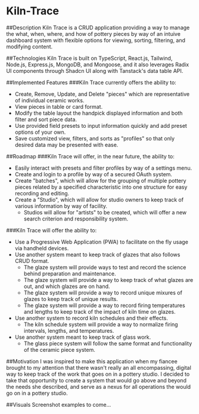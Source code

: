 # Kiln-Trace
##Description
Kiln Trace is a CRUD application providing a way to manage the what, when, where, and how of pottery pieces by way of an intuive dashboard system with flexible options for viewing, sorting, filtering, and modifying content.

##Technologies
Kiln Trace is built on TypeScript, React.js, Tailwind, Node.js, Express.js, MongoDB, and Mongoose, and it also leverages Radix UI components through Shadcn UI along with Tanstack's data table API.

##Implemented Features
###Kiln Trace currently offers the ability to:
  - Create, Remove, Update, and Delete "pieces" which are representative of individual ceramic works.
  - View pieces in table or card format.
  - Modify the table layout the handpick displayed information and both filter and sort piece data.
  - Use provided field presets to input information quickly and add preset options of your own.
  - Save customized view, filters, and sorts as "profiles" so that only desired data may be presented with ease.

##Roadmap
###Kiln Trace will offer, in the near future, the ability to:
  - Easily interact with presets and filter profiles by way of a settings menu.
  - Create and login to a profile by way of a secured OAuth system.
  - Create "batches", which will allow for the grouping of multiple pottery pieces related by a specified characteristic into one structure for easy recording and editing.
  - Create a "Studio", which will allow for studio owners to keep track of various information by way of facility.
      - Studios will allow for "artists" to be created, which will offer a new search criterion and responsibility system.
   
###Kiln Trace will offer the ability to:
  - Use a Progressive Web Application (PWA) to facilitate on the fly usage via handheld devices.
  - Use another system meant to keep track of glazes that also follows CRUD format.
      - The glaze system will provide ways to test and record the science behind preparation and maintenance.
      - The glaze system will provide a way to keep track of what glazes are out, and which glazes are on hand.
      - The glaze system will provide a way to record unique mixures of glazes to keep track of unique results.
      - The glaze system will provide a way to record firing temperatures and lengths to keep track of the impact of kiln time on glazes.
  - Use another system to record kiln schedules and their effects.
      - The kiln schedule system will provide a way to normalize firing intervals, lengths, and temperatures.
  - Use another system meant to keep track of glass work.
      - The glass piece system will follow the same format and functionality of the ceramic piece system.

##Motivation
I was inspired to make this application when my fiancee brought to my attention that there wasn't really an all encompassing, digital way to keep track of the work that goes on in a pottery studio. I decided to take that opportunity to create a system that would go above and beyond the needs she described, and serve as a nexus for all operations the would go on in a pottery studio.

##Visuals
Screenshot examples to come...
